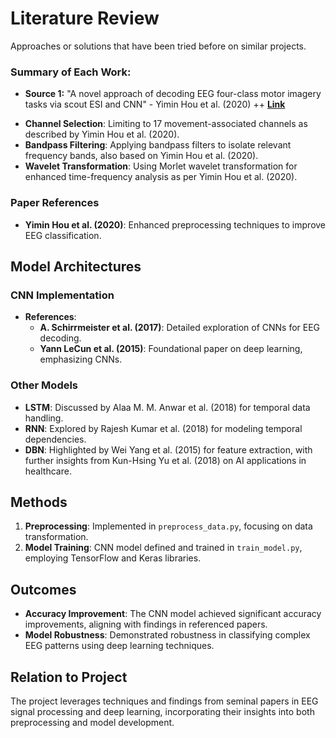 # Literature Review

Approaches or solutions that have been tried before on similar projects.

### Summary of Each Work:

+ **Source 1:** "A novel approach of decoding EEG four-class motor imagery tasks via scout ESI and CNN" - Yimin Hou et al. (2020)
++ [**Link**](https://iopscience.iop.org/article/10.1088/1741-2552/ab4af6)

- **Channel Selection**: Limiting to 17 movement-associated channels as described by Yimin Hou et al. (2020).
- **Bandpass Filtering**: Applying bandpass filters to isolate relevant frequency bands, also based on Yimin Hou et al. (2020).
- **Wavelet Transformation**: Using Morlet wavelet transformation for enhanced time-frequency analysis as per Yimin Hou et al. (2020).

### Paper References

- **Yimin Hou et al. (2020)**: Enhanced preprocessing techniques to improve EEG classification.
  
## Model Architectures

### CNN Implementation

- **References**:
  - **A. Schirrmeister et al. (2017)**: Detailed exploration of CNNs for EEG decoding.
  - **Yann LeCun et al. (2015)**: Foundational paper on deep learning, emphasizing CNNs.

### Other Models

- **LSTM**: Discussed by Alaa M. M. Anwar et al. (2018) for temporal data handling.
- **RNN**: Explored by Rajesh Kumar et al. (2018) for modeling temporal dependencies.
- **DBN**: Highlighted by Wei Yang et al. (2015) for feature extraction, with further insights from Kun-Hsing Yu et al. (2018) on AI applications in healthcare.

## Methods

1. **Preprocessing**: Implemented in `preprocess_data.py`, focusing on data transformation.
2. **Model Training**: CNN model defined and trained in `train_model.py`, employing TensorFlow and Keras libraries.

## Outcomes

- **Accuracy Improvement**: The CNN model achieved significant accuracy improvements, aligning with findings in referenced papers.
- **Model Robustness**: Demonstrated robustness in classifying complex EEG patterns using deep learning techniques.

## Relation to Project

The project leverages techniques and findings from seminal papers in EEG signal processing and deep learning, incorporating their insights into both preprocessing and model development.

